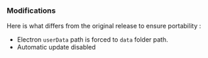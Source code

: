 ### Modifications

Here is what differs from the original release to ensure portability :

* Electron `userData` path is forced to `data` folder path.
* Automatic update disabled

